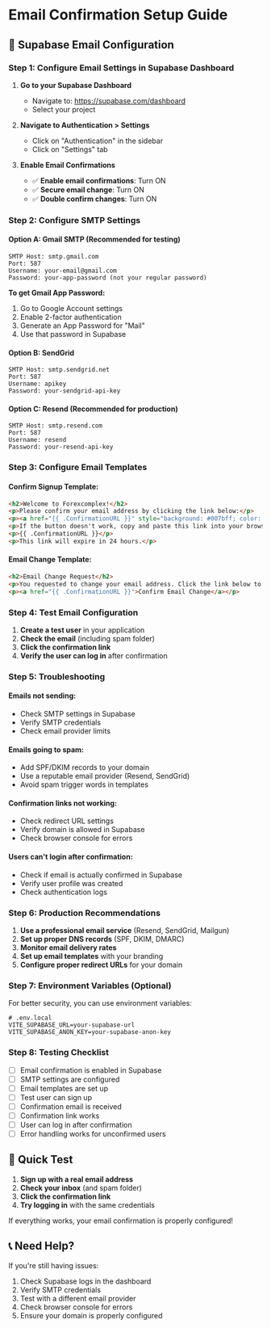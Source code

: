 # Email Confirmation Setup Guide

## 🔧 **Supabase Email Configuration**

### **Step 1: Configure Email Settings in Supabase Dashboard**

1. **Go to your Supabase Dashboard**
   - Navigate to: https://supabase.com/dashboard
   - Select your project

2. **Navigate to Authentication > Settings**
   - Click on "Authentication" in the sidebar
   - Click on "Settings" tab

3. **Enable Email Confirmations**
   - ✅ **Enable email confirmations**: Turn ON
   - ✅ **Secure email change**: Turn ON
   - ✅ **Double confirm changes**: Turn ON

### **Step 2: Configure SMTP Settings**

#### **Option A: Gmail SMTP (Recommended for testing)**
```
SMTP Host: smtp.gmail.com
Port: 587
Username: your-email@gmail.com
Password: your-app-password (not your regular password)
```

**To get Gmail App Password:**
1. Go to Google Account settings
2. Enable 2-factor authentication
3. Generate an App Password for "Mail"
4. Use that password in Supabase

#### **Option B: SendGrid**
```
SMTP Host: smtp.sendgrid.net
Port: 587
Username: apikey
Password: your-sendgrid-api-key
```

#### **Option C: Resend (Recommended for production)**
```
SMTP Host: smtp.resend.com
Port: 587
Username: resend
Password: your-resend-api-key
```

### **Step 3: Configure Email Templates**

#### **Confirm Signup Template:**
```html
<h2>Welcome to Forexcomplex!</h2>
<p>Please confirm your email address by clicking the link below:</p>
<p><a href="{{ .ConfirmationURL }}" style="background: #007bff; color: white; padding: 12px 24px; text-decoration: none; border-radius: 4px;">Confirm Email Address</a></p>
<p>If the button doesn't work, copy and paste this link into your browser:</p>
<p>{{ .ConfirmationURL }}</p>
<p>This link will expire in 24 hours.</p>
```

#### **Email Change Template:**
```html
<h2>Email Change Request</h2>
<p>You requested to change your email address. Click the link below to confirm:</p>
<p><a href="{{ .ConfirmationURL }}">Confirm Email Change</a></p>
```

### **Step 4: Test Email Configuration**

1. **Create a test user** in your application
2. **Check the email** (including spam folder)
3. **Click the confirmation link**
4. **Verify the user can log in** after confirmation

### **Step 5: Troubleshooting**

#### **Emails not sending:**
- Check SMTP settings in Supabase
- Verify SMTP credentials
- Check email provider limits

#### **Emails going to spam:**
- Add SPF/DKIM records to your domain
- Use a reputable email provider (Resend, SendGrid)
- Avoid spam trigger words in templates

#### **Confirmation links not working:**
- Check redirect URL settings
- Verify domain is allowed in Supabase
- Check browser console for errors

#### **Users can't login after confirmation:**
- Check if email is actually confirmed in Supabase
- Verify user profile was created
- Check authentication logs

### **Step 6: Production Recommendations**

1. **Use a professional email service** (Resend, SendGrid, Mailgun)
2. **Set up proper DNS records** (SPF, DKIM, DMARC)
3. **Monitor email delivery rates**
4. **Set up email templates** with your branding
5. **Configure proper redirect URLs** for your domain

### **Step 7: Environment Variables (Optional)**

For better security, you can use environment variables:

```env
# .env.local
VITE_SUPABASE_URL=your-supabase-url
VITE_SUPABASE_ANON_KEY=your-supabase-anon-key
```

### **Step 8: Testing Checklist**

- [ ] Email confirmation is enabled in Supabase
- [ ] SMTP settings are configured
- [ ] Email templates are set up
- [ ] Test user can sign up
- [ ] Confirmation email is received
- [ ] Confirmation link works
- [ ] User can log in after confirmation
- [ ] Error handling works for unconfirmed users

## 🚀 **Quick Test**

1. **Sign up with a real email address**
2. **Check your inbox** (and spam folder)
3. **Click the confirmation link**
4. **Try logging in** with the same credentials

If everything works, your email confirmation is properly configured!

## 📞 **Need Help?**

If you're still having issues:
1. Check Supabase logs in the dashboard
2. Verify SMTP credentials
3. Test with a different email provider
4. Check browser console for errors
5. Ensure your domain is properly configured 